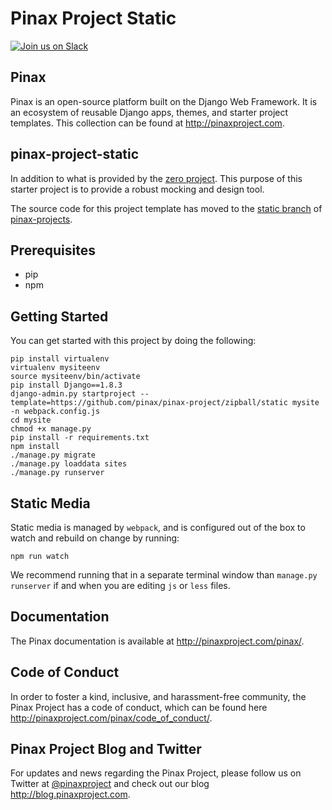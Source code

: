 Pinax Project Static
=======================

[![Join us on Slack](http://slack.pinaxproject.com/badge.svg)](http://slack.pinaxproject.com/)


Pinax
------

Pinax is an open-source platform built on the Django Web Framework. It is an ecosystem of reusable Django apps, themes, and starter project templates. 
This collection can be found at http://pinaxproject.com.


pinax-project-static
---------------------

In addition to what is provided by the [zero project](https://github.com/pinax/pinax-projects/blob/master/README.md#pinax-project-zero).
This purpose of this starter project is to provide a robust mocking and design tool.

The source code for this project template has moved to the [static branch](https://github.com/pinax/pinax-projects/tree/static) of [pinax-projects](https://github.com/pinax/pinax-projects/).


Prerequisites
---------------

* pip
* npm


Getting Started
-----------------

You can get started with this project by doing the following:

```
pip install virtualenv
virtualenv mysiteenv
source mysiteenv/bin/activate
pip install Django==1.8.3
django-admin.py startproject --template=https://github.com/pinax/pinax-project/zipball/static mysite -n webpack.config.js
cd mysite
chmod +x manage.py
pip install -r requirements.txt
npm install
./manage.py migrate
./manage.py loaddata sites
./manage.py runserver
```

Static Media
--------------

Static media is managed by `webpack`, and is configured out of the box to watch
and rebuild on change by running:

```
npm run watch
```

We recommend running that in a separate terminal window than `manage.py runserver`
if and when you are editing `js` or `less` files.


Documentation
---------------

The Pinax documentation is available at http://pinaxproject.com/pinax/.


Code of Conduct
-----------------

In order to foster a kind, inclusive, and harassment-free community, the Pinax Project has a code of conduct, which can be found here  http://pinaxproject.com/pinax/code_of_conduct/.


Pinax Project Blog and Twitter
----------------------------------

For updates and news regarding the Pinax Project, please follow us on Twitter at [@pinaxproject](https://twitter.com/pinaxproject) and check out our blog http://blog.pinaxproject.com.



